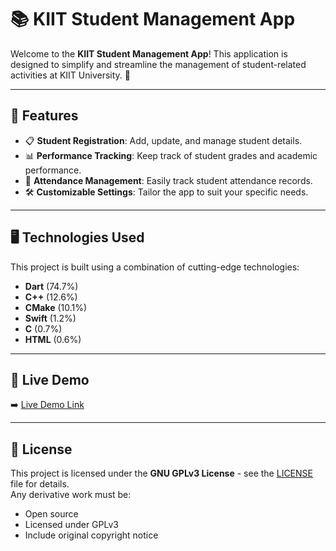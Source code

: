 # 📚 KIIT Student Management App

Welcome to the **KIIT Student Management App**! This application is designed to simplify and streamline the management of student-related activities at KIIT University. 🚀

---

## 🌟 Features

- 📋 **Student Registration**: Add, update, and manage student details.
- 📊 **Performance Tracking**: Keep track of student grades and academic performance.
- 📅 **Attendance Management**: Easily track student attendance records.
- 🛠️ **Customizable Settings**: Tailor the app to suit your specific needs.

---

## 🖥️ Technologies Used

This project is built using a combination of cutting-edge technologies:

- **Dart** (74.7%)
- **C++** (12.6%)
- **CMake** (10.1%)
- **Swift** (1.2%)
- **C** (0.7%)
- **HTML** (0.6%)

---

## 🚀 Live Demo

➡️ [Live Demo Link](https://kiitsap.netlify.app/) 

---

## 📜 License

This project is licensed under the **GNU GPLv3 License** - see the [LICENSE](LICENSE) file for details.  
Any derivative work must be:
- Open source
- Licensed under GPLv3
- Include original copyright notice
